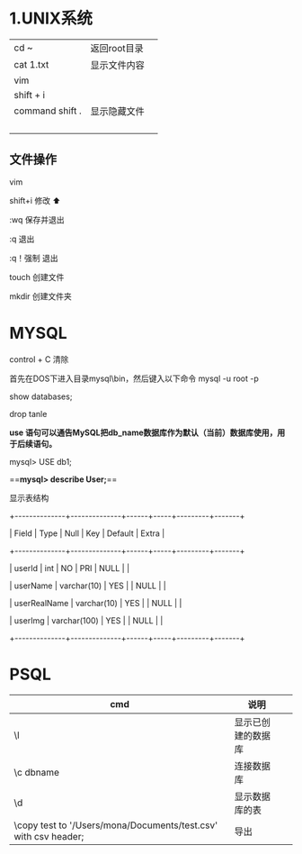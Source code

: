 

# 1.UNIX系统

|                 |              |      |
| --------------- | ------------ | ---- |
| cd ~            | 返回root目录 |      |
| cat 1.txt       | 显示文件内容 |      |
| vim             |              |      |
| shift + i       |              |      |
| command shift . | 显示隐藏文件 |      |
|                 |              |      |
|                 |              |      |
|                 |              |      |
|                 |              |      |



## 文件操作

vim 

shift+i 修改  ⬆️

:wq 保存并退出

:q 退出

:q！强制 退出

touch 创建文件

mkdir 创建文件夹

# MYSQL

control + C 清除



首先在DOS下进入目录mysql\bin，然后键入以下命令
mysql -u root -p

show databases;

drop tanle

**use 语句可以通告MySQL把db_name数据库作为默认（当前）数据库使用，用于后续语句。**

mysql> USE db1;



==**mysql> describe User;**==

显示表结构

+--------------+--------------+------+-----+---------+-------+

| Field    | Type     | Null | Key | Default | Extra |

+--------------+--------------+------+-----+---------+-------+

| userId    | int     | NO  | PRI | NULL  |    |

| userName   | varchar(10) | YES |   | NULL  |    |

| userRealName | varchar(10) | YES |   | NULL  |    |

| userImg   | varchar(100) | YES |   | NULL  |    |

+--------------+--------------+------+-----+---------+-------+











# PSQL

| cmd                                                          | 说明               |      |
| ------------------------------------------------------------ | ------------------ | ---- |
| \l                                                           | 显示已创建的数据库 |      |
| \c dbname                                                    | 连接数据库         |      |
| \d                                                           | 显示数据库的表     |      |
| \copy test to '/Users/mona/Documents/test.csv' with csv header; | 导出               |      |

